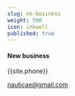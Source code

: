 ```yaml
---
slug: nk-business
weight: 500
icon: inkwell
published: true
---
```

#### New business

{{site.phone}}

[nauticae@gmail.com](mailto:nauticae@gmail.com)
